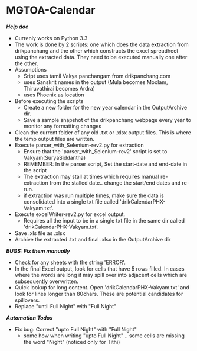 # MGTOA-Calendar

***Help doc***

- Currenly works on Python 3.3
- The work is done by 2 scripts: one which does the data extraction from drikpanchang and the other which constructs the excel spreadheet using the extracted data. They need to be executed manually one after the other.
- Assumptions
	- Sript uses tamil Vakya panchangam from drikpanchang.com
	- uses Sanskrit names in the output (Mula becomes Moolam, Thiruvathirai becomes Ardra)
	- uses Phoenix as location
- Before executing the scripts
	- Create a new folder for the new year calendar in the OutputArchive dir. 
	- Save a sample snapshot of the drikpanchang webpage every year to monitor any formatting changes	
- Clean the current folder of any old .txt or .xlsx output files. This is where the temp output files are written. 
- Execute parser_with_Selenium-rev2.py for extraction
	- Ensure that the 'parser_with_Selenium-rev2' script is set to Vakyam(SuryaSiddantha)	
	- REMEMBER: In the parser script, Set the start-date and end-date in the script	
	- The extraction may stall at times which requires manual re-extraction from the stalled date.. change the start/end dates and re-run.
	- if extraction was run multiple times, make sure the data is consolidated into a single txt file called 'drikCalendarPHX-Vakyam.txt'.
- Execute excelWriter-rev2.py for excel output. 
	- Requires all the input to be in a single txt file in the same dir called 'drikCalendarPHX-Vakyam.txt'.
- Save .xls file as .xlsx
- Archive the extracted .txt and final .xlsx in the OutputArchive dir

*****BUGS: Fix them manually*****
- Check for any sheets with the string 'ERROR'.
- In the final Excel output, look for cells that have 5 rows filled. In cases where the words are long it may spill over into adjacent cells which are subsequently overwritten.
- Quick lookup for long content. Open 'drikCalendarPHX-Vakyam.txt' and look for lines longer than 80chars. These are potential candidates for spillovers.
- Replace "until Full Night" with "Full Night"

*****Automation Todos*****
- Fix bug: Correct "upto Full Night" with "Full Night"
	- some how when writing "upto Full Night" .. some cells are missing the word "Night" (noticed only for Tithi)
